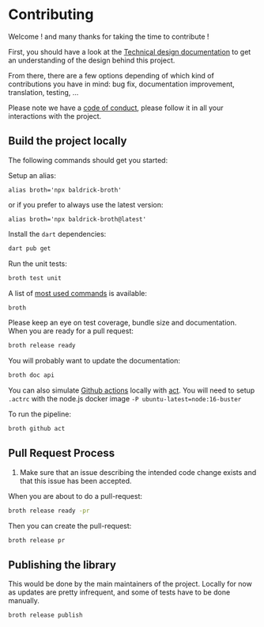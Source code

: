 # Contributing

Welcome ! and many thanks for taking the time to contribute !

First, you should have a look at the [Technical design
documentation](TECHNICAL_DESIGN.md) to get an understanding of the design
behind this project.

From there, there are a few options depending of which kind of contributions
you have in mind: bug fix, documentation improvement, translation, testing,
...

Please note we have a [code of conduct](CODE_OF_CONDUCT.md), please follow it
in all your interactions with the project.

## Build the project locally

The following commands should get you started:

Setup an alias:

```
alias broth='npx baldrick-broth'
```

or if you prefer to always use the latest version:

```
alias broth='npx baldrick-broth@latest'
```

Install the `dart` dependencies:

```bash
dart pub get
```

Run the unit tests:

```bash
broth test unit
```

A list of [most used commands](MAINTENANCE.md) is available:

```bash
broth
```

Please keep an eye on test coverage, bundle size and documentation.
When you are ready for a pull request:

```bash
broth release ready
```

You will probably want to update the documentation:

```bash
broth doc api
```

You can also simulate [Github actions](https://docs.github.com/en/actions)
locally with [act](https://github.com/nektos/act).
You will need to setup `.actrc` with the node.js docker image `-P
ubuntu-latest=node:16-buster`

To run the pipeline:

```bash
broth github act
```

## Pull Request Process

1.  Make sure that an issue describing the intended code change exists and
    that this issue has been accepted.

When you are about to do a pull-request:

```bash
broth release ready -pr
```

Then you can create the pull-request:

```bash
broth release pr
```

## Publishing the library

This would be done by the main maintainers of the project. Locally for now as
updates are pretty infrequent, and some of tests have to be done manually.

```bash
broth release publish
```
